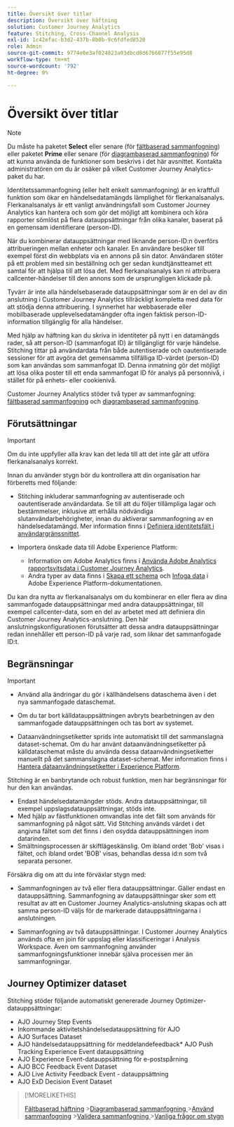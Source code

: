 ```yaml
---
title: Översikt över titlar
description: Översikt över häftning
solution: Customer Journey Analytics
feature: Stitching, Cross-Channel Analysis
exl-id: 1c42efac-b3d2-437b-8b0b-9c6fdfed8520
role: Admin
source-git-commit: 9774e0e3af024823a03dbcd8d6766877f55e95d8
workflow-type: tm+mt
source-wordcount: '792'
ht-degree: 0%

---
```


# Översikt över titlar

>[!NOTE]
>
>Du måste ha paketet **Select** eller senare (för [fältbaserad sammanfogning](fbs.md)) eller paketet **Prime** eller senare (för [diagrambaserad sammanfogning](gbs.md)) för att kunna använda de funktioner som beskrivs i det här avsnittet. Kontakta administratören om du är osäker på vilket Customer Journey Analytics-paket du har.

Identitetssammanfogning (eller helt enkelt sammanfogning) är en kraftfull funktion som ökar en händelsedatamängds lämplighet för flerkanalsanalys. Flerkanalsanalys är ett vanligt användningsfall som Customer Journey Analytics kan hantera och som gör det möjligt att kombinera och köra rapporter sömlöst på flera datauppsättningar från olika kanaler, baserat på en gemensam identifierare (person-ID).

När du kombinerar datauppsättningar med liknande person-ID:n överförs attribueringen mellan enheter och kanaler. En användare besöker till exempel först din webbplats via en annons på sin dator. Användaren stöter på ett problem med sin beställning och ger sedan kundtjänstteamet ett samtal för att hjälpa till att lösa det. Med flerkanalsanalys kan ni attribuera callcenter-händelser till den annons som de ursprungligen klickade på.

Tyvärr är inte alla händelsebaserade datauppsättningar som är en del av din anslutning i Customer Journey Analytics tillräckligt kompletta med data för att stödja denna attribuering. I synnerhet har webbaserade eller mobilbaserade upplevelsedatamängder ofta ingen faktisk person-ID-information tillgänglig för alla händelser.

Med hjälp av häftning kan du skriva in identiteter på nytt i en datamängds rader, så att person-ID (sammanfogat ID) är tillgängligt för varje händelse. Stitching tittar på användardata från både autentiserade och oautentiserade sessioner för att avgöra det gemensamma tillfälliga ID-värdet (person-ID) som kan användas som sammanfogat ID. Denna inmatning gör det möjligt att lösa olika poster till ett enda sammanfogat ID för analys på personnivå, i stället för på enhets- eller cookienivå.

Customer Journey Analytics stöder två typer av sammanfogning: [fältbaserad sammanfogning](fbs.md) och [diagrambaserad sammanfogning](gbs.md).

## Förutsättningar

>[!IMPORTANT]
>
>Om du inte uppfyller alla krav kan det leda till att det inte går att utföra flerkanalsanalys korrekt.

Innan du använder stygn bör du kontrollera att din organisation har förberetts med följande:

- Stitching inkluderar sammanfogning av autentiserade och oautentiserade användardata. Se till att du följer tillämpliga lagar och bestämmelser, inklusive att erhålla nödvändiga slutanvändarbehörigheter, innan du aktiverar sammanfogning av en händelsedatamängd. Mer information finns i [Definiera identitetsfält i användargränssnittet](https://experienceleague.adobe.com/sv/docs/experience-platform/xdm/ui/fields/identity).

- Importera önskade data till Adobe Experience Platform:

   - Information om Adobe Analytics finns i [Använda Adobe Analytics rapportsvitsdata i Customer Journey Analytics](/help/getting-started/aa-vs-cja/aa-data-in-cja.md).
   - Andra typer av data finns i [Skapa ett schema](https://experienceleague.adobe.com/sv/docs/experience-platform/xdm/tutorials/create-schema-ui) och [Infoga data](https://experienceleague.adobe.com/sv/docs/experience-platform/ingestion/home) i Adobe Experience Platform-dokumentationen.

Du kan dra nytta av flerkanalsanalys om du kombinerar en eller flera av dina sammanfogade datauppsättningar med andra datauppsättningar, till exempel callcenter-data, som en del av arbetet med att definiera din Customer Journey Analytics-anslutning. Den här anslutningskonfigurationen förutsätter att dessa andra datauppsättningar redan innehåller ett person-ID på varje rad, som liknar det sammanfogade ID:t.


## Begränsningar

>[!IMPORTANT]
>
>
>- Använd alla ändringar du gör i källhändelsens dataschema även i det nya sammanfogade dataschemat.
>
>- Om du tar bort källdatauppsättningen avbryts bearbetningen av den sammanfogade datauppsättningen och tas bort av systemet.
>
>- Dataanvändningsetiketter sprids inte automatiskt till det sammanslagna dataset-schemat. Om du har använt dataanvändningsetiketter på källdataschemat måste du använda dessa dataanvändningsetiketter manuellt på det sammanslagna dataset-schemat. Mer information finns i [Hantera dataanvändningsetiketter i Experience Platform](https://experienceleague.adobe.com/sv/docs/experience-platform/data-governance/labels/overview).

Stitching är en banbrytande och robust funktion, men har begränsningar för hur den kan användas.

- Endast händelsedatamängder stöds. Andra datauppsättningar, till exempel uppslagsdatauppsättningar, stöds inte.
- Med hjälp av fästfunktionen omvandlas inte det fält som används för sammanfogning på något sätt. Vid Stitching används värdet i det angivna fältet som det finns i den osydda datauppsättningen inom datarinden.
- Smältningsprocessen är skiftlägeskänslig. Om ibland ordet &#39;Bob&#39; visas i fältet, och ibland ordet &#39;BOB&#39; visas, behandlas dessa id:n som två separata personer.

Försäkra dig om att du inte förväxlar stygn med:

- Sammanfogningen av två eller flera datauppsättningar. Gäller endast en datauppsättning. Sammanfogning av datauppsättningar sker som ett resultat av att en Customer Journey Analytics-anslutning skapas och att samma person-ID väljs för de markerade datauppsättningarna i anslutningen.

- Sammanfogning av två datauppsättningar. I Customer Journey Analytics används ofta en join för uppslag eller klassificeringar i Analysis Workspace. Även om sammanfogning använder sammanfogningsfunktioner innebär själva processen mer än sammanfogningar.


## Journey Optimizer dataset

Stitching stöder följande automatiskt genererade Journey Optimizer-datauppsättningar:

- AJO Journey Step Events
- Inkommande aktivitetshändelsedatauppsättning för AJO
- AJO Surfaces Dataset
- AJO händelsedatauppsättning för meddelandefeedback* AJO Push Tracking Experience Event datauppsättning
- AJO Experience Event-datauppsättning för e-postspårning
- AJO BCC Feedback Event Dataset
- AJO Live Activity Feedback Event - datauppsättning
- AJO ExD Decision Event Dataset

>[!MORELIKETHIS]
>
>[Fältbaserad häftning](fbs.md)
>&#x200B;>[Diagrambaserad sammanfogning ](gbs.md)
>&#x200B;>[Använd sammanfogning](use-stitching.md)
>&#x200B;>[Validera sammanfogning ](validate.md)
>&#x200B;>[Vanliga frågor om stygn](faq.md)

